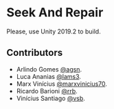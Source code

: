 # Seek And Repair

Please, use Unity 2019.2 to build.

## Contributors
- Arlindo Gomes [@agsn](mailto:agsn@cin.ufpe.br).
- Luca Ananias [@lams3](mailto:lams3@cin.ufpe.br).
- Marx Vinícius [@marxvinicius70](mailto:marxvinicius70@gmail.com).
- Ricardo Barioni [@rrb](mailto:rrb@cin.ufpe.br).
- Vinícius Santiago [@vsb](mailto:vsb@cin.ufpe.br).